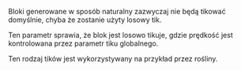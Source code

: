 Bloki generowane w sposób naturalny zazwyczaj nie będą tikować domyślnie, chyba że zostanie użyty losowy tik.

Ten parametr sprawia, że blok jest losowo tikuje, gdzie prędkość jest kontrolowana przez parametr tiku globalnego.

Ten rodzaj tików jest wykorzystywany na przykład przez rośliny.